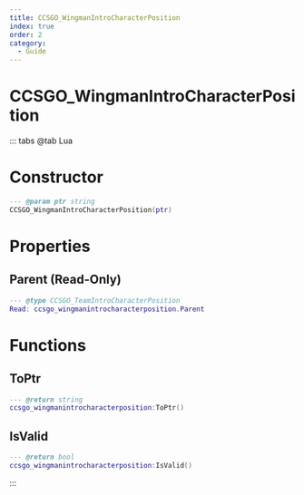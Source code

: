 ```yaml
---
title: CCSGO_WingmanIntroCharacterPosition
index: true
order: 2
category:
  - Guide
---
```


# CCSGO_WingmanIntroCharacterPosition

::: tabs
@tab Lua
# Constructor
```lua
--- @param ptr string
CCSGO_WingmanIntroCharacterPosition(ptr)
```
# Properties
## Parent (Read-Only)
```lua
--- @type CCSGO_TeamIntroCharacterPosition
Read: ccsgo_wingmanintrocharacterposition.Parent
```
# Functions
## ToPtr
```lua
--- @return string
ccsgo_wingmanintrocharacterposition:ToPtr()
```
## IsValid
```lua
--- @return bool
ccsgo_wingmanintrocharacterposition:IsValid()
```

:::